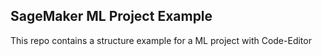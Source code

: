 ## SageMaker ML Project Example

This repo contains a structure example for a ML project with Code-Editor